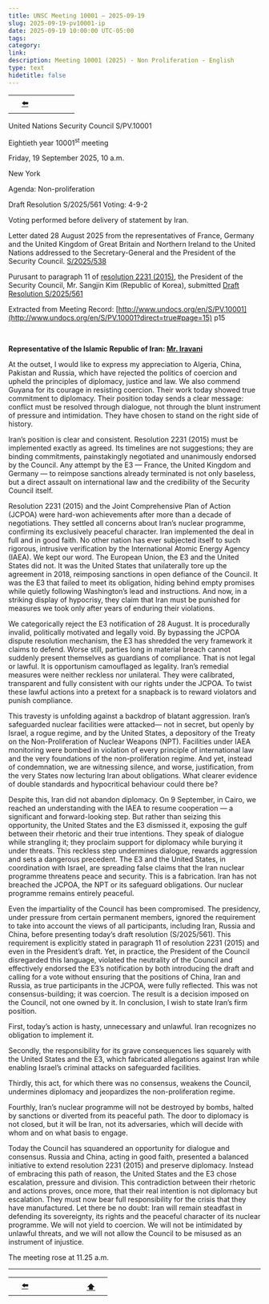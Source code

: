 ```yaml
---
title: UNSC Meeting 10001 – 2025-09-19
slug: 2025-09-19-pv10001-ip
date: 2025-09-19 10:00:00 UTC-05:00
tags: 
category: 
link: 
description: Meeting 10001 (2025) - Non Proliferation - English
type: text
hidetitle: false
---
```


<!-- 2025-09-19 meeting. Record of meeting available 2025-09-26 - 7 days. -->
 
<table><tr>
  <th scope="col" style="width: 50px;"><a href="/en/statement1/2025-06-24-pv9944-ip/">⬅️</a></th>
  <th scope="col" style="width: 50px;"><a href=""></a></th> <!-- blank-->
</tr></table>

United Nations Security Council S/PV.10001

Eightieth year 10001<sup>st</sup> meeting

Friday, 19 September 2025, 10 a.m.

New York

Agenda: Non-proliferation

Draft Resolution S/2025/561 Voting: 4-9-2

Voting performed before delivery of statement by Iran.

Letter dated 28 August 2025 from the representatives of France, Germany and the United Kingdom of Great Britain and Northern Ireland to the United Nations addressed to the Secretary-General and the President of the Security Council. [S/2025/538](https://docs.un.org/en/S/2025/538)

Purusant to paragraph 11 of [resolution 2231 (2015)](https://digitallibrary.un.org/record/797839/files/S_RES_2231_%282015%29-EN.pdf), the President of the Security Council, Mr. Sangjin Kim (Republic of Korea), submitted [Draft Resolution S/2025/561](https://docs.un.org/en/S/2025/561)

Extracted from Meeting Record: [http://www.undocs.org/en/S/PV.10001](http://www.undocs.org/en/S/PV.10001?direct=true#page=15) p15

<br>

**Representative of the Islamic Republic of Iran: [Mr. Iravani](https://en.wikipedia.org/wiki/Amir-Saeid_Iravani)**


At the outset, I would like to express my appreciation to Algeria, China, Pakistan and Russia, which have rejected the politics of coercion and upheld the principles of diplomacy, justice and law. We also commend Guyana for its courage in resisting coercion. Their work today showed true commitment to diplomacy. Their position today sends a clear message: conflict must be resolved through dialogue, not through the blunt instrument of pressure and intimidation. They have chosen to stand on the right side of history.

Iran’s position is clear and consistent. Resolution 2231 (2015) must be implemented exactly as agreed. Its timelines are not suggestions; they are binding commitments, painstakingly negotiated and unanimously endorsed by the Council. Any attempt by the E3 — France, the United Kingdom and Germany — to reimpose sanctions already terminated is not only baseless, but a direct assault on international law and the credibility of the Security Council itself.

Resolution 2231 (2015) and the Joint Comprehensive Plan of Action (JCPOA) were hard-won achievements after more than a decade of negotiations. They settled all concerns about Iran’s nuclear programme, confirming its exclusively peaceful character. Iran implemented the deal in full and in good faith. No other nation has ever subjected itself to such rigorous, intrusive verification by the International Atomic Energy Agency (IAEA). We kept our word. The European Union, the E3 and the United States did not. It was the United States that unilaterally tore up the agreement in 2018, reimposing sanctions in open defiance of the Council. It was the E3 that failed to meet its obligation, hiding behind empty promises while quietly following Washington’s lead and instructions. And now, in a striking display of hypocrisy, they claim that Iran must be punished for measures we took only after years of enduring their violations.

We categorically reject the E3 notification of 28 August. It is procedurally invalid, politically motivated and legally void. By bypassing the JCPOA dispute resolution mechanism, the E3 has shredded the very framework it claims to defend. Worse still, parties long in material breach cannot suddenly present themselves as guardians of compliance. That is not legal or lawful. It is opportunism camouflaged as legality. Iran’s remedial measures were neither reckless nor unilateral. They were calibrated, transparent and fully consistent with our rights under the JCPOA. To twist these lawful actions into a pretext for a snapback is to reward violators and punish compliance.

This travesty is unfolding against a backdrop of blatant aggression. Iran’s safeguarded nuclear facilities were attacked— not in secret, but openly by Israel, a rogue regime, and by the United States, a depository of the Treaty on the Non-Proliferation of Nuclear Weapons (NPT). Facilities under IAEA monitoring were bombed in violation of every principle of international law and the very foundations of the non-proliferation regime. And yet, instead of condemnation, we are witnessing silence, and worse, justification, from the very States now lecturing Iran about obligations. What clearer evidence of double standards and hypocritical behaviour could there be?

Despite this, Iran did not abandon diplomacy. On 9 September, in Cairo, we reached an understanding with the IAEA to resume cooperation — a significant and forward-looking step. But rather than seizing this opportunity, the United States and the E3 dismissed it, exposing the gulf between their rhetoric and their true intentions. They speak of dialogue while strangling it; they proclaim support for diplomacy while burying it under threats. This reckless step undermines dialogue, rewards aggression and sets a dangerous precedent. The E3 and the United States, in coordination with Israel, are spreading false claims that the Iran nuclear programme threatens peace and security. This is a fabrication. Iran has not breached the JCPOA, the NPT or its safeguard obligations. Our nuclear programme remains entirely peaceful.

Even the impartiality of the Council has been compromised. The presidency, under pressure from certain permanent members, ignored the requirement to take into account the views of all participants, including Iran, Russia and China, before presenting today’s draft resolution (S/2025/561). This requirement is explicitly stated in paragraph 11 of resolution 2231 (2015) and even in the President’s draft. Yet, in practice, the President of the Council disregarded this language, violated the neutrality of the Council and effectively endorsed the E3’s notification by both introducing the draft and calling for a vote without ensuring that the positions of China, Iran and Russia, as true participants in the JCPOA, were fully reflected. This was not consensus-building; it was coercion. The result is a decision imposed on the Council, not one owned by it. In conclusion, I wish to state Iran’s firm position.

First, today’s action is hasty, unnecessary and unlawful. Iran recognizes no obligation to implement it.  

Secondly, the responsibility for its grave consequences lies squarely with the United States and the E3, which fabricated allegations against Iran while enabling Israel’s criminal attacks on safeguarded facilities.

Thirdly, this act, for which there was no consensus, weakens the Council, undermines diplomacy and jeopardizes the non-proliferation regime. 

Fourthly, Iran’s nuclear programme will not be destroyed by bombs, halted by sanctions or diverted from its peaceful path. The door to diplomacy is not closed, but it will be Iran, not its adversaries, which will decide with whom and on what basis to engage.

Today the Council has squandered an opportunity for dialogue and consensus. Russia and China, acting in good faith, presented a balanced initiative to extend resolution 2231 (2015) and preserve diplomacy. Instead of embracing this path of reason, the United States and the E3 chose escalation, pressure and division. This contradiction between their rhetoric and actions proves, once more, that their real intention is not diplomacy but escalation. They must now bear full responsibility for the crisis that they have manufactured. Let there be no doubt: Iran will remain steadfast in defending its sovereignty, its rights and the peaceful character of its nuclear programme. We will not yield to coercion. We will not be intimidated by unlawful threats, and we will not allow the Council to be misused as an instrument of injustice.


The meeting rose at 11.25 a.m.

<hr>
<table><tr>
  <th scope="col" style="width: 50px;"><a href="/en/statement1/2025-06-24-pv9944-ip/">⬅️</a></th> 
  <th scope="col" style="width: 50px;"><a href=""></a></th> <!-- blank--> 
  <th scope="col" style="width: 50px;"><a href="/en/statement1/2025-09-19-pv10001-ip/">⬆️</a></th>      
</tr></table>

